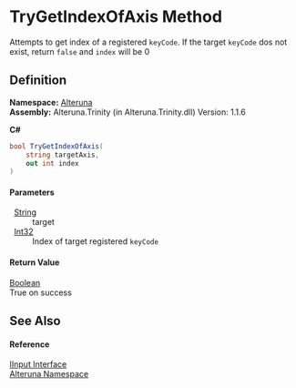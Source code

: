 # TryGetIndexOfAxis Method


Attempts to get index of a registered `keyCode`. If the target `keyCode` dos not exist, return `false` and `index` will be 0



## Definition
**Namespace:** <a href="N_Alteruna">Alteruna</a>  
**Assembly:** Alteruna.Trinity (in Alteruna.Trinity.dll) Version: 1.1.6

**C#**
``` C#
bool TryGetIndexOfAxis(
	string targetAxis,
	out int index
)
```



#### Parameters
<dl><dt>  <a href="https://learn.microsoft.com/dotnet/api/system.string" target="_blank" rel="noopener noreferrer">String</a></dt><dd>target</dd><dt>  <a href="https://learn.microsoft.com/dotnet/api/system.int32" target="_blank" rel="noopener noreferrer">Int32</a></dt><dd>Index of target registered <code>keyCode</code></dd></dl>

#### Return Value
<a href="https://learn.microsoft.com/dotnet/api/system.boolean" target="_blank" rel="noopener noreferrer">Boolean</a>  
True on success

## See Also


#### Reference
<a href="T_Alteruna_IInput">IInput Interface</a>  
<a href="N_Alteruna">Alteruna Namespace</a>  
